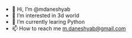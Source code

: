 - 👋 Hi, I’m @mdaneshyab
- 👀 I’m interested in 3d world
- 🌱 I’m currently learing Python
- 📫 How to reach me m.daneshyab@gmail.com

<!---
mdaneshyab/mdaneshyab is a ✨ special ✨ repository because its `README.md` (this file) appears on your GitHub profile.
You can click the Preview link to take a look at your changes.
--->
